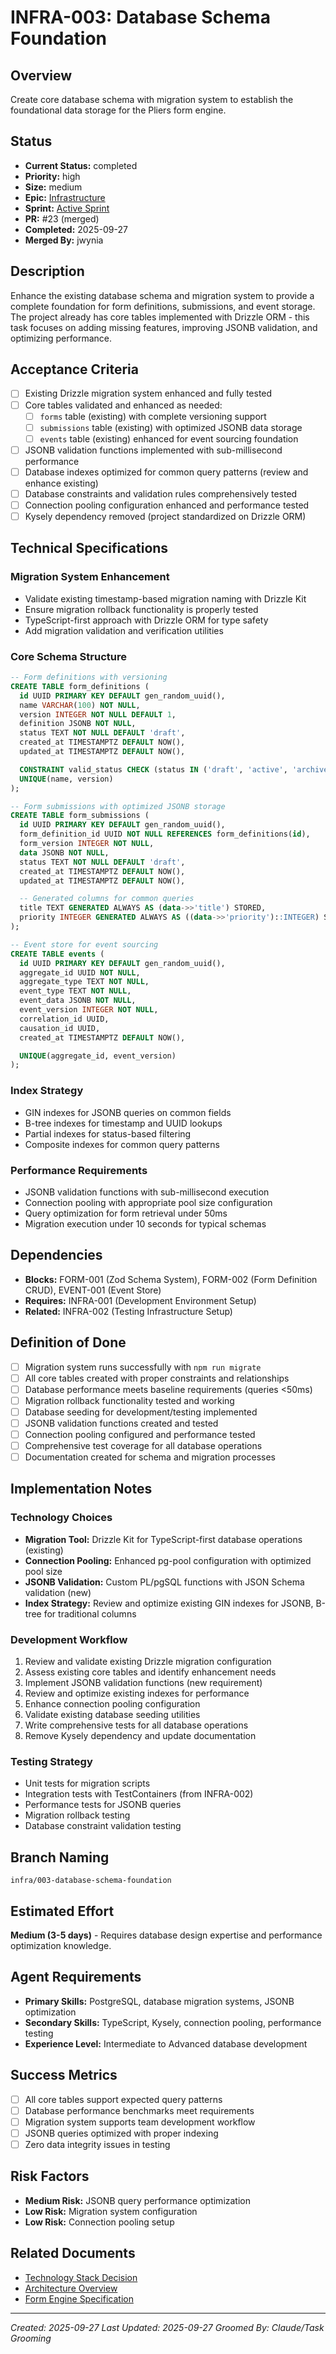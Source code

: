 # INFRA-003: Database Schema Foundation

## Overview
Create core database schema with migration system to establish the foundational data storage for the Pliers form engine.

## Status
- **Current Status:** completed
- **Priority:** high
- **Size:** medium
- **Epic:** [Infrastructure](../by-epic/infrastructure/index.md)
- **Sprint:** [Active Sprint](../../planning/sprints/active.md)
- **PR:** #23 (merged)
- **Completed:** 2025-09-27
- **Merged By:** jwynia

## Description
Enhance the existing database schema and migration system to provide a complete foundation for form definitions, submissions, and event storage. The project already has core tables implemented with Drizzle ORM - this task focuses on adding missing features, improving JSONB validation, and optimizing performance.

## Acceptance Criteria
- [ ] Existing Drizzle migration system enhanced and fully tested
- [ ] Core tables validated and enhanced as needed:
  - [ ] `forms` table (existing) with complete versioning support
  - [ ] `submissions` table (existing) with optimized JSONB data storage
  - [ ] `events` table (existing) enhanced for event sourcing foundation
- [ ] JSONB validation functions implemented with sub-millisecond performance
- [ ] Database indexes optimized for common query patterns (review and enhance existing)
- [ ] Database constraints and validation rules comprehensively tested
- [ ] Connection pooling configuration enhanced and performance tested
- [ ] Kysely dependency removed (project standardized on Drizzle ORM)

## Technical Specifications

### Migration System Enhancement
- Validate existing timestamp-based migration naming with Drizzle Kit
- Ensure migration rollback functionality is properly tested
- TypeScript-first approach with Drizzle ORM for type safety
- Add migration validation and verification utilities

### Core Schema Structure
```sql
-- Form definitions with versioning
CREATE TABLE form_definitions (
  id UUID PRIMARY KEY DEFAULT gen_random_uuid(),
  name VARCHAR(100) NOT NULL,
  version INTEGER NOT NULL DEFAULT 1,
  definition JSONB NOT NULL,
  status TEXT NOT NULL DEFAULT 'draft',
  created_at TIMESTAMPTZ DEFAULT NOW(),
  updated_at TIMESTAMPTZ DEFAULT NOW(),

  CONSTRAINT valid_status CHECK (status IN ('draft', 'active', 'archived')),
  UNIQUE(name, version)
);

-- Form submissions with optimized JSONB storage
CREATE TABLE form_submissions (
  id UUID PRIMARY KEY DEFAULT gen_random_uuid(),
  form_definition_id UUID NOT NULL REFERENCES form_definitions(id),
  form_version INTEGER NOT NULL,
  data JSONB NOT NULL,
  status TEXT NOT NULL DEFAULT 'draft',
  created_at TIMESTAMPTZ DEFAULT NOW(),
  updated_at TIMESTAMPTZ DEFAULT NOW(),

  -- Generated columns for common queries
  title TEXT GENERATED ALWAYS AS (data->>'title') STORED,
  priority INTEGER GENERATED ALWAYS AS ((data->>'priority')::INTEGER) STORED
);

-- Event store for event sourcing
CREATE TABLE events (
  id UUID PRIMARY KEY DEFAULT gen_random_uuid(),
  aggregate_id UUID NOT NULL,
  aggregate_type TEXT NOT NULL,
  event_type TEXT NOT NULL,
  event_data JSONB NOT NULL,
  event_version INTEGER NOT NULL,
  correlation_id UUID,
  causation_id UUID,
  created_at TIMESTAMPTZ DEFAULT NOW(),

  UNIQUE(aggregate_id, event_version)
);
```

### Index Strategy
- GIN indexes for JSONB queries on common fields
- B-tree indexes for timestamp and UUID lookups
- Partial indexes for status-based filtering
- Composite indexes for common query patterns

### Performance Requirements
- JSONB validation functions with sub-millisecond execution
- Connection pooling with appropriate pool size configuration
- Query optimization for form retrieval under 50ms
- Migration execution under 10 seconds for typical schemas

## Dependencies
- **Blocks:** FORM-001 (Zod Schema System), FORM-002 (Form Definition CRUD), EVENT-001 (Event Store)
- **Requires:** INFRA-001 (Development Environment Setup)
- **Related:** INFRA-002 (Testing Infrastructure Setup)

## Definition of Done
- [ ] Migration system runs successfully with `npm run migrate`
- [ ] All core tables created with proper constraints and relationships
- [ ] Database performance meets baseline requirements (queries <50ms)
- [ ] Migration rollback functionality tested and working
- [ ] Database seeding for development/testing implemented
- [ ] JSONB validation functions created and tested
- [ ] Connection pooling configured and performance tested
- [ ] Comprehensive test coverage for all database operations
- [ ] Documentation created for schema and migration processes

## Implementation Notes

### Technology Choices
- **Migration Tool:** Drizzle Kit for TypeScript-first database operations (existing)
- **Connection Pooling:** Enhanced pg-pool configuration with optimized pool size
- **JSONB Validation:** Custom PL/pgSQL functions with JSON Schema validation (new)
- **Index Strategy:** Review and optimize existing GIN indexes for JSONB, B-tree for traditional columns

### Development Workflow
1. Review and validate existing Drizzle migration configuration
2. Assess existing core tables and identify enhancement needs
3. Implement JSONB validation functions (new requirement)
4. Review and optimize existing indexes for performance
5. Enhance connection pooling configuration
6. Validate existing database seeding utilities
7. Write comprehensive tests for all database operations
8. Remove Kysely dependency and update documentation

### Testing Strategy
- Unit tests for migration scripts
- Integration tests with TestContainers (from INFRA-002)
- Performance tests for JSONB queries
- Migration rollback testing
- Database constraint validation testing

## Branch Naming
`infra/003-database-schema-foundation`

## Estimated Effort
**Medium (3-5 days)** - Requires database design expertise and performance optimization knowledge.

## Agent Requirements
- **Primary Skills:** PostgreSQL, database migration systems, JSONB optimization
- **Secondary Skills:** TypeScript, Kysely, connection pooling, performance testing
- **Experience Level:** Intermediate to Advanced database development

## Success Metrics
- [ ] All core tables support expected query patterns
- [ ] Database performance benchmarks meet requirements
- [ ] Migration system supports team development workflow
- [ ] JSONB queries optimized with proper indexing
- [ ] Zero data integrity issues in testing

## Risk Factors
- **Medium Risk:** JSONB query performance optimization
- **Low Risk:** Migration system configuration
- **Low Risk:** Connection pooling setup

## Related Documents
- [Technology Stack Decision](../../decisions/technology_stack.md)
- [Architecture Overview](../../elements/architecture/modern_design.md)
- [Form Engine Specification](../../elements/core-components/form_engine.md)

---
*Created: 2025-09-27*
*Last Updated: 2025-09-27*
*Groomed By: Claude/Task Grooming*